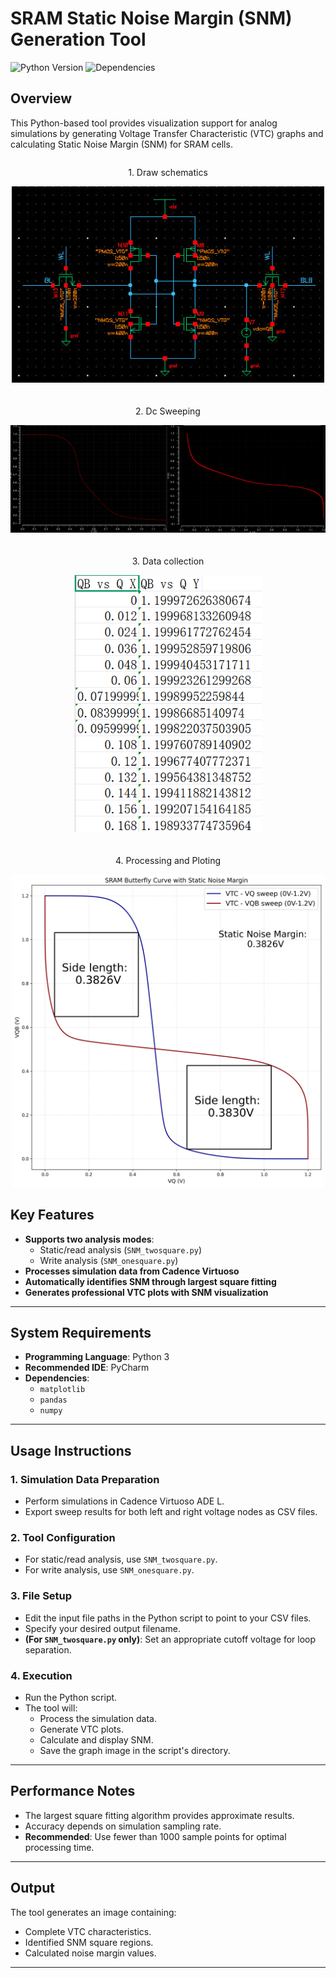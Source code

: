 # SRAM Static Noise Margin (SNM) Generation Tool

![Python Version](https://img.shields.io/badge/python-3.6+-blue.svg)
![Dependencies](https://img.shields.io/badge/dependencies-matplotlib%2C%20pandas%2C%20numpy-orange)
## Overview

This Python-based tool provides visualization support for analog simulations by generating Voltage Transfer Characteristic (VTC) graphs and calculating Static Noise Margin (SNM) for SRAM cells.


<div style="display: flex; flex-wrap: wrap; justify-content: center; gap: 20px;">
  <div style="text-align: center;">
    <p>1. Draw schematics </p>
    <img src="./image/1.png" width="500" alt="">
  </div>
  <div style="text-align: center;">
    <p>2. Dc Sweeping</p>
    <img src="./image/2.png" width="700" alt="">
  </div>
  <div style="text-align: center;">
    <p>3. Data collection</p>
    <img src="./image/3.png" width="300" alt="">
  </div>
  <div style="text-align: center;">
    <p>4. Processing and Ploting</p>
    <img src="./image/4.png" width="500" alt="">
  </div>
</div>


## Key Features

- **Supports two analysis modes**:
  - Static/read analysis (`SNM_twosquare.py`)
  - Write analysis (`SNM_onesquare.py`)
- **Processes simulation data from Cadence Virtuoso**
- **Automatically identifies SNM through largest square fitting**
- **Generates professional VTC plots with SNM visualization**

---

## System Requirements

- **Programming Language**: Python 3
- **Recommended IDE**: PyCharm
- **Dependencies**:
  - `matplotlib`
  - `pandas`
  - `numpy`

---

## Usage Instructions

### 1. Simulation Data Preparation

- Perform simulations in Cadence Virtuoso ADE L.
- Export sweep results for both left and right voltage nodes as CSV files.

### 2. Tool Configuration

- For static/read analysis, use `SNM_twosquare.py`.
- For write analysis, use `SNM_onesquare.py`.

### 3. File Setup

- Edit the input file paths in the Python script to point to your CSV files.
- Specify your desired output filename.
- **(For `SNM_twosquare.py` only)**: Set an appropriate cutoff voltage for loop separation.

### 4. Execution

- Run the Python script.
- The tool will:
  - Process the simulation data.
  - Generate VTC plots.
  - Calculate and display SNM.
  - Save the graph image in the script's directory.

---

## Performance Notes

- The largest square fitting algorithm provides approximate results.
- Accuracy depends on simulation sampling rate.
- **Recommended**: Use fewer than 1000 sample points for optimal processing time.

---

## Output

The tool generates an image containing:

- Complete VTC characteristics.
- Identified SNM square regions.
- Calculated noise margin values.

---

